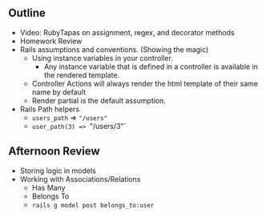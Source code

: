 ## Outline
  - Video: RubyTapas on assignment, regex, and decorator methods
  - Homework Review
  - Rails assumptions and conventions. (Showing the magic)
    - Using instance variables in your controller.
      - Any instance variable that is defined in a controller is available in the rendered template.
    - Controller Actions will always render the html template of their same name by default
    - Render partial is the default assumption.
  - Rails Path helpers
    - `users_path` => `"/users"`
    - `user_path(3) => `"/users/3"`
## Afternoon Review
  - Storing logic in models
  - Working with Associations/Relations
    - Has Many
    - Belongs To
    - `rails g model post belongs_to:user`


